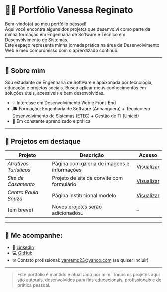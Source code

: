 # 👩‍💻 Portfólio Vanessa Reginato

Bem-vindo(a) ao meu portfólio pessoal!  
Aqui você encontra alguns dos projetos que desenvolvi como parte da minha formação em Engenharia de Software e Técnico em Desenvolvimento de Sistemas.  
Este espaço representa minha jornada prática na área de Desenvolvimento Web e meu compromisso com o aprendizado contínuo.

---

## 🌟 Sobre mim

Sou estudante de Engenharia de Software e apaixonada por tecnologia, educação e projetos sociais. Busco aplicar meus conhecimentos em soluções úteis, acessíveis e bem desenvolvidas.

- 💡 Interesse em Desenvolvimento Web e Front-End
- 🎓 Formação: Engenharia de Software (Anhanguera) + Técnico em Desenvolvimento de Sistemas (ETEC) + Gestão de TI (Unicid)
- 🚀 Em constante aprendizado e prática

---
## 📁 Projetos em destaque

| Projeto                    | Descrição                                        | Acesso |
|----------------------------|--------------------------------------------------|--------|
| *Atrativos Turísticos*   | Página com galeria de imagens e informações     | [Visualizar](https://vanremo.github.io/atrativos-turisticos/) |
| *Site de Casamento*      | Projeto de site de convite com formulário       | [Visualizar](https://vanremo.github.io/site-casamento/) |
| *Centro Paula Souza*     | Página institucional modelo                     | [Visualizar](https://vanremo.github.io/centro-paula-sousa/) |
| (em breve)               | Novos projetos serão adicionados...             | –      |

---

## 🔗 Me acompanhe:

- 💼 [LinkedIn](https://www.linkedin.com/in/vanremo23)
- 💻 [GitHub](https://github.com/vanremo)
- ✉ Contato profissional: vanremo23@yahoo.com (se quiser incluir)

---

> Este portfólio é mantido e atualizado por mim. Todos os projetos aqui são autorais, desenvolvidos para fins educacionais, profissionais e de prática pessoal.
